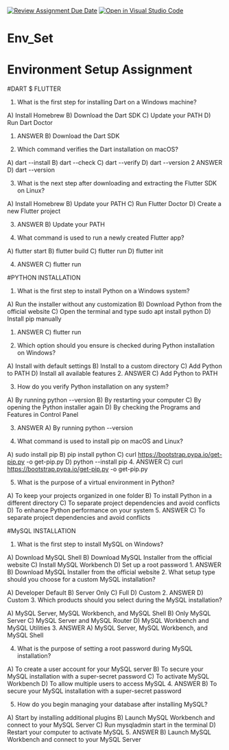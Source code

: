 [![Review Assignment Due Date](https://classroom.github.com/assets/deadline-readme-button-22041afd0340ce965d47ae6ef1cefeee28c7c493a6346c4f15d667ab976d596c.svg)](https://classroom.github.com/a/vnsr1XuU)
[![Open in Visual Studio Code](https://classroom.github.com/assets/open-in-vscode-2e0aaae1b6195c2367325f4f02e2d04e9abb55f0b24a779b69b11b9e10269abc.svg)](https://classroom.github.com/online_ide?assignment_repo_id=15709115&assignment_repo_type=AssignmentRepo)
# Env_Set

# Environment Setup Assignment

#DART $ FLUTTER

1. What is the first step for installing Dart on a Windows machine?

A) Install Homebrew
B) Download the Dart SDK
C) Update your PATH
D) Run Dart Doctor

   1. ANSWER B) Download the Dart SDK

2. Which command verifies the Dart installation on macOS?

A) dart --install
B) dart --check
C) dart --verify
D) dart --version
   2 ANSWER D) dart --version


3. What is the next step after downloading and extracting the Flutter SDK on Linux?

A) Install Homebrew
B) Update your PATH
C) Run Flutter Doctor
D) Create a new Flutter project

   3. ANSWER B) Update your PATH

4. What command is used to run a newly created Flutter app?

A) flutter start
B) flutter build
C) flutter run
D) flutter init

  4. ANSWER C) flutter run

#PYTHON INSTALLATION

1. What is the first step to install Python on a Windows system?

A) Run the installer without any customization
B) Download Python from the official website
C) Open the terminal and type sudo apt install python
D) Install pip manually
   1. ANSWER C) flutter run


2. Which option should you ensure is checked during Python installation on Windows?

A) Install with default settings
B) Install to a custom directory
C) Add Python to PATH
D) Install all available features
     2. ANSWER C) Add Python to PATH

3. How do you verify Python installation on any system?

A) By running python --version
B) By restarting your computer
C) By opening the Python installer again
D) By checking the Programs and Features in Control Panel

  3. ANSWER A) By running python --version

4. What command is used to install pip on macOS and Linux?

A) sudo install pip
B) pip install python
C) curl https://bootstrap.pypa.io/get-pip.py -o get-pip.py
D) python --install pip
   4. ANSWER C) curl https://bootstrap.pypa.io/get-pip.py -o get-pip.py
 
5. What is the purpose of a virtual environment in Python?

A) To keep your projects organized in one folder
B) To install Python in a different directory
C) To separate project dependencies and avoid conflicts
D) To enhance Python performance on your system
   5. ANSWER C) To separate project dependencies and avoid conflicts
 
#MySQL INSTALLATION

1. What is the first step to install MySQL on Windows?

A) Download MySQL Shell
B) Download MySQL Installer from the official website
C) Install MySQL Workbench
D) Set up a root password
     1. ANSWER B) Download MySQL Installer from the official website
2. What setup type should you choose for a custom MySQL installation?

A) Developer Default
B) Server Only
C) Full
D) Custom
    2. ANSWER  D) Custom
3. Which products should you select during the MySQL installation?

A) MySQL Server, MySQL Workbench, and MySQL Shell
B) Only MySQL Server
C) MySQL Server and MySQL Router
D) MySQL Workbench and MySQL Utilities
    3. ANSWER  A) MySQL Server, MySQL Workbench, and MySQL Shell

4. What is the purpose of setting a root password during MySQL installation?

A) To create a user account for your MySQL server
B) To secure your MySQL installation with a super-secret password
C) To activate MySQL Workbench
D) To allow multiple users to access MySQL
   4. ANSWER B) To secure your MySQL installation with a super-secret password

5. How do you begin managing your database after installing MySQL?

A) Start by installing additional plugins
B) Launch MySQL Workbench and connect to your MySQL Server
C) Run mysqladmin start in the terminal
D) Restart your computer to activate MySQL
  5. ANSWER B) Launch MySQL Workbench and connect to your MySQL Server

